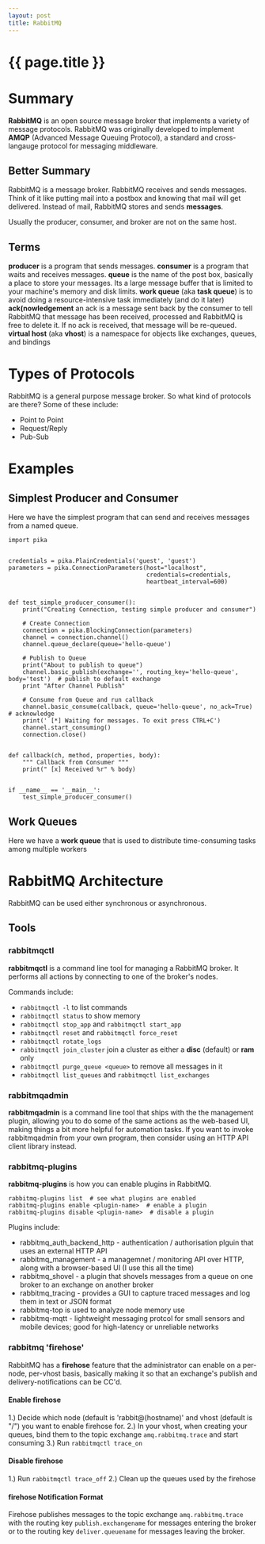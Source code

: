 ```yaml
---
layout: post
title: RabbitMQ 
---
```



# {{ page.title }}

# Summary

__RabbitMQ__ is an open source message broker that implements a variety of message
protocols. RabbitMQ was originally developed to implement **AMQP** (Advanced
Message Queuing Protocol), a standard and cross-langauge protocol for messaging
middleware.

## Better Summary

RabbitMQ is a message broker. RabbitMQ receives and sends messages. Think of it like
putting mail into a postbox and knowing that mail will get delivered. Instead of mail,
RabbitMQ stores and sends __messages__.

Usually the producer, consumer, and broker are not on the same host.

## Terms

__producer__ is a program that sends messages.
__consumer__ is a program that waits and receives messages.
__queue__ is the name of the post box, basically a place to store your messages. Its a large
message buffer that is limited to your machine's memory and disk limits.
__work queue__ (aka __task queue__) is to avoid doing a resource-intensive task immediately (and do it later)
__ack(nowledgement__ an ack is a message sent back by the consumer to tell RabbitMQ that message has been received, processed and RabbitMQ is free to delete it. If no ack is received, that message will be re-queued.
__virtual host__ (aka __vhost__) is a namespace for objects like exchanges, queues, and bindings

# Types of Protocols

RabbitMQ is a general purpose message broker. So what kind of protocols are there?
Some of these include:

* Point to Point
* Request/Reply
* Pub-Sub

# Examples

## Simplest Producer and Consumer

Here we have the simplest program that can send and receives messages from a named queue.

	import pika
	
	
	credentials = pika.PlainCredentials('guest', 'guest')
	parameters = pika.ConnectionParameters(host="localhost",
	                                       credentials=credentials,
	                                       heartbeat_interval=600)
	
	
	def test_simple_producer_consumer():
	    print("Creating Connection, testing simple producer and consumer")
	
	    # Create Connection
	    connection = pika.BlockingConnection(parameters)
	    channel = connection.channel()
	    channel.queue_declare(queue='hello-queue')
	
	    # Publish to Queue
	    print("About to publish to queue")
	    channel.basic_publish(exchange='', routing_key='hello-queue', body='test')  # publish to default exchange
	    print "After Channel Publish"
	
	    # Consume from Queue and run callback
	    channel.basic_consume(callback, queue='hello-queue', no_ack=True)  # acknowledge
	    print(' [*] Waiting for messages. To exit press CTRL+C')
	    channel.start_consuming()
	    connection.close()
	
	
	def callback(ch, method, properties, body):
	    """ Callback from Consumer """
	    print(" [x] Received %r" % body)
	
	
	if __name__ == '__main__':
	    test_simple_producer_consumer()

## Work Queues

Here we have a __work queue__ that is used to distribute time-consuming tasks among multiple workers




# RabbitMQ Architecture

RabbitMQ can be used either synchronous or asynchronous.

## 

## Tools

### rabbitmqctl

__rabbitmqctl__ is a command line tool for managing a RabbitMQ broker. It performs
all actions by connecting to one of the broker's nodes.

Commands include:

* `rabbitmqctl -l` to list commands
* `rabbitmqctl status` to show memory
* `rabbitmqctl stop_app` and `rabbitmqctl start_app`
* `rabbitmqctl reset` and `rabbitmqctl force_reset`
* `rabbitmqctl rotate_logs`
* `rabbitmqctl join_cluster` join a cluster as either a __disc__ (default) or __ram__ only
* `rabbitmqctl purge_queue <queue>` to remove all messages in it
* `rabbitmqctl list_queues` and `rabbitmqctl list_exchanges`

### rabbitmqadmin

__rabbitmqadmin__ is a command line tool that ships with the the management plugin,
allowing you to do some of the same actions as the web-based UI, making things a bit
more helpful for automation tasks. If you want to invoke rabbitmqadmin from your own
program, then consider using an HTTP API client library instead.

### rabbitmq-plugins

__rabbitmq-plugins__ is how you can enable plugins in RabbitMQ.

    rabbitmq-plugins list  # see what plugins are enabled
    rabbitmq-plugins enable <plugin-name>  # enable a plugin
    rabbitmq-plugins disable <plugin-name>  # disable a plugin

Plugins include:

* rabbitmq_auth_backend_http - authentication / authorisation plguin that uses an external HTTP API
* rabbitmq_management - a managemnet / monitoring API over HTTP, along with a browser-based UI (I use this all the time)
* rabbitmq_shovel - a plugin that shovels messages from a queue on one broker to an exchange on another broker
* rabbitmq_tracing - provides a GUI to capture traced messages and log them in text or JSON format
* rabbitmq-top is used to analyze node memory use
* rabbitmq-mqtt - lightweight messaging protcol for small sensors and mobile devices; good for high-latency or unreliable networks

### rabbitmq 'firehose'

RabbitMQ has a __firehose__ feature that the administrator can enable on a per-node, per-vhost basis,
basically making it so that an exchange's publish and delivery-notifications can be CC'd.

#### Enable firehose

1.) Decide which node (default is 'rabbit@(hostname)' and vhost (default is "/") you want to enable firehose for.
2.) In your vhost, when creating your queues, bind them to the topic exchange `amq.rabbitmq.trace` and start consuming
3.) Run `rabbitmqctl trace_on`

#### Disable firehose

1.) Run `rabbitmqctl trace_off`
2.) Clean up the queues used by the firehose

#### firehose Notification Format

Firehose publishes messages to the topic exchange `amq.rabbitmq.trace` with the
routing key `publish.exchangename` for messages entering the broker or to
the routing key `deliver.queuename` for messages leaving the broker.

